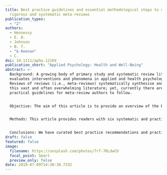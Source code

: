 ```yaml
---
title: Best practice guidelines and essential methodological steps to conduct
  rigorous and systematic meta‐reviews
publication_types:
  - "2"
authors:
  - Hennessy
  - E. A.
  - Johnson
  - B. T.
  - "& Keenan"
  - C.
doi: 10.1111/aphw.12169
publication_short: "Applied Psychology: Health and Well‐Being"
abstract: >-
  Background: A growing body of primary study and systematic review literature
  evaluates interventions and phenomena in applied and health psychology.
  Reviews of reviews (i.e., meta-reviews) systematically synthesise and utilise
  this vast and often overwhelming literature; yet, currently there are few
  practical guidelines for meta-review authors to follow.


  Objective: The aim of this article is to provide an overview of the best practice guidelines for all research synthesis and to detail additional specific considerations and methodological details for the best practice of conducting a rigorous meta-review.


  Methods: This article provides readers with six systematic and practical steps along with accompanying examples to address with rigor the unique challenges that arise when authors familiar with systematic review methods begin a meta-review: (a) detailing a clear scope, (b) identifying synthesis literature through strategic searches, (c) considering datedness of the literature, (d) addressing overlap among included reviews, (e) choosing and applying review quality tools, and (f) appropriate options for handling the synthesis and reporting of the vast amount of data collected in a meta-review.


  Conclusions: We have curated best practice recommendations and practical tips for conducting a meta-review. We anticipate that assessments of meta-review quality will ultimately formalise best-method guidelines.
draft: false
featured: false
image:
  filename: https://unsplash.com/photos/7r7-7RLdwCU
  focal_point: Smart
  preview_only: false
date: 2019-07-09T14:30:38.733Z
---
```

